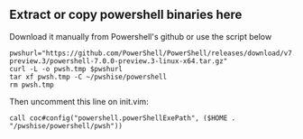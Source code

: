 ## Extract or copy powershell binaries here

Download it manually from Powershell's github or use the script below

```
pwshurl="https://github.com/PowerShell/PowerShell/releases/download/v7.0.0-preview.3/powershell-7.0.0-preview.3-linux-x64.tar.gz"
curl -L -o pwsh.tmp $pwshurl 
tar xf pwsh.tmp -C ~/pwshise/powershell
rm pwsh.tmp
```

Then uncomment this line on init.vim:

```
call coc#config("powershell.powerShellExePath", ($HOME . "/pwshise/powershell/pwsh"))
```
